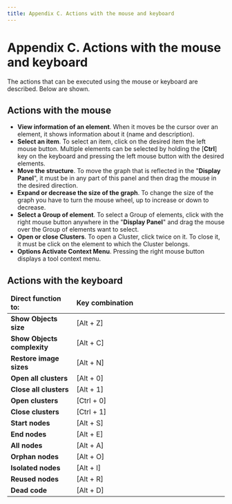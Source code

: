 ```yaml
---
title: Appendix C. Actions with the mouse and keyboard
---
```


 <h1>Appendix C. Actions with the mouse and keyboard</h1>


The actions that can be executed using the mouse or keyboard are described. Below are shown.

## Actions with the mouse

*   **View information of an element**. When it moves be the cursor over an element, it shows information about it (name and description).
*   **Select an item**. To select an item, click on the desired item the left mouse button. Multiple elements can be selected by holding the [**Ctrl**] key on the keyboard and pressing the left mouse button with the desired elements.
*   **Move the structure**. To move the graph that is reflected in the "**Display Panel**", it must be in any part of this panel and then drag the mouse in the desired direction.
*   **Expand or decrease the size of the graph**. To change the size of the graph you have to turn the mouse wheel, up to increase or down to decrease.
*   **Select a Group of element**. To select a Group of elements, click with the right mouse button anywhere in the "**Display Panel**" and drag the mouse over the Group of elements want to select.
*   **Open or close Clusters**. To open a Cluster, click twice on it. To close it, it must be click on the element to which the Cluster belongs.
*   **Options Activate Context Menu**. Pressing the right mouse button displays a tool context menu.

## Actions with the keyboard

<table class="tablem" cellspacing="8" cellpadding="8">

<thead>

<tr>

<td width="186"><b>Direct function to:</b></td>

<td width="574"><b>Key combination</b></td>

</tr>

</thead>

<tbody>

<tr>

<td width="166"><b>Show Objects size</b></td>

<td width="454">[Alt + Z]</td>

</tr>

<tr>

<td width="166"><b>Show Objects complexity</b></td>

<td width="454">[Alt + C]</td>

</tr>

<tr>

<td width="166"><b>Restore image sizes</b></td>

<td width="454">[Alt + N]</td>

</tr>

<tr>

<td width="166"><b>Open all clusters</b></td>

<td width="454">[Alt + 0]</td>

</tr>

<tr>

<td width="166"><b>Close all clusters</b></td>

<td width="454">[Alt + 1]</td>

</tr>

<tr>

<td width="166"><b>Open clusters</b></td>

<td width="454">[Ctrl + 0]</td>

</tr>

<tr>

<td width="166"><b>Close clusters</b></td>

<td width="454">[Ctrl + 1]</td>

</tr>

<tr>

<td width="166"><b>Start nodes</b></td>

<td width="454">[Alt + S]</td>

</tr>

<tr>

<td width="166"><b>End nodes</b></td>

<td width="454">[Alt + E]</td>

</tr>

<tr>

<td width="166"><b>All nodes</b></td>

<td width="454">[Alt + A]</td>

</tr>

<tr>

<td width="166"><b>Orphan nodes</b></td>

<td width="454">[Alt + O]</td>

</tr>

<tr>

<td width="166"><b>Isolated nodes</b></td>

<td width="454">[Alt + I]</td>

</tr>

<tr>

<td width="166"><b>Reused nodes</b></td>

<td width="454">[Alt + R]</td>

</tr>

<tr>

<td width="166"><b>Dead code</b></td>

<td width="454">[Alt + D]</td>

</tr>

</tbody>

</table>